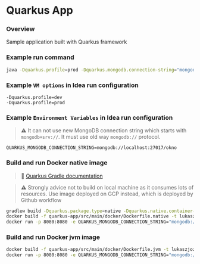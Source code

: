 # Quarkus App

### Overview

Sample application built with Quarkus framework

### Example run command

```sh
java -Dquarkus.profile=prod -Dquarkus.mongodb.connection-string="mongodb://localhost:27017/okno" -jar quarkus-app/build/quarkus-app/quarkus-run.jar
```

### Example `VM options` in Idea run configuration

```
-Dquarkus.profile=dev
-Dquarkus.profile=prod
```

### Example `Environment Variables` in Idea run configuration

> :warning: It can not use new MongoDB connection string which starts with `mongodb+srv://`.
> It must use old way `mongodb://` protocol.

```
QUARKUS_MONGODB_CONNECTION_STRING=mongodb://localhost:27017/okno
```

### Build and run Docker native image

> :memo: [Quarkus Gradle documentation](https://quarkus.io/guides/gradle-tooling)

> :warning: Strongly advice not to build on local machine as it consumes lots of resources. Use image deployed on GCP instead,
> which is deployed by Github workflow

```sh
gradlew build -Dquarkus.package.type=native -Dquarkus.native.container-build=true
docker build -f quarkus-app/src/main/docker/Dockerfile.native -t lukaszjozwiak/quarkus-app:native quarkus-app
docker run -p 8080:8080 -e QUARKUS_MONGODB_CONNECTION_STRING="mongodb://host.docker.internal:27017/okno" lukaszjozwiak/quarkus-app:native
```

### Build and run Docker jvm image

```sh
docker build -f quarkus-app/src/main/docker/Dockerfile.jvm -t lukaszjozwiak/quarkus-app:jvm quarkus-app
docker run -p 8080:8080 -e QUARKUS_MONGODB_CONNECTION_STRING="mongodb://host.docker.internal:27017/okno" lukaszjozwiak/quarkus-app:jvm
```
